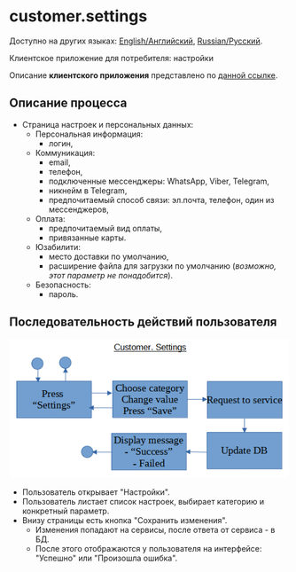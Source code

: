 # customer.settings

Доступно на других языках: [English/Английский](customer.settings.md), [Russian/Русский](customer.settings.ru.md). 

Клиентское приложение для потребителя: настройки

Описание **клиентского приложения** представлено по [данной ссылке](../../frontend/customerclient.ru.md).

## Описание процесса

- Страница настроек и персональных данных: 
    - Персональная информация:
       - логин, 
    - Коммуникация:
       - email,
       - телефон,
       - подключенные мессенджеры: WhatsApp, Viber, Telegram,
       - никнейм в Telegram,
       - предпочитаемый способ связи: эл.почта, телефон, один из мессенджеров,
    - Оплата:
       - предпочитаемый вид оплаты,
       - привязанные карты.
    - Юзабилити:
       - место доставки по умолчанию,
       - расширение файла для загрузки по умолчанию (*возможно, этот параметр не понадобится*).
    - Безопасность:
       - пароль.

## Последовательность действий пользователя

![customer.settings](../../img/customer.settings.png)

- Пользователь открывает "Настройки".
- Пользователь листает список настроек, выбирает категорию и конкретный параметр.
- Внизу страницы есть кнопка "Сохранить изменения".
    - Изменения попадают на сервисы, после ответа от сервиса - в БД.
    - После этого отображаются у пользователя на интерфейсе: "Успешно" или "Произошла ошибка".
